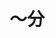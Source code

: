 ---
title: 〜分
description: ~分
kana: 〜ふん
pronunciation: funn
type: 助数
pubDate: 2024-08-19 00:00:03
lessonIndex: 4
---